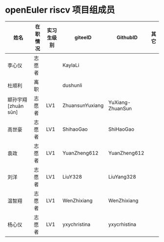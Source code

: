 # openEuler riscv 项目组成员

| 姓名                   | 在职情况   | 实习生级别 | giteeID       | GithubID            | 其它 |
| ---------------------- | ---------- | ---------- | ------------- | ------------------- | ---- |
| 李心仪                 | 志愿者     |  | KaylaLi       |                     |      |
| 杜顺利                 | 离职       |  | dushunli      |                     |      |
| 颛孙宇翔   [zhuān sūn] | 志愿者 | LV1 | ZhuansunYuxiang | YuXiang-ZhuanSun    |      |
| 高世豪                 | 志愿者 | LV1 | ShihaoGao     | ShiHaoGao           |    |
| 袁政                   |志愿者  | LV1 | YuanZheng612  | YuanZheng612        |     |
| 刘洋                 | 志愿者 | LV1 | LiuY328     | LiuYang328           |    |
| 温智翔                 |志愿者  | LV1 | WenZhixiang   | WenZhixiang      |     |
| 杨心仪                 | 志愿者 | LV1 | yxychristina     | yxycrhistina           |    |

